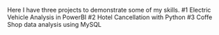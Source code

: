 Here I have three projects to demonstrate some of my skills.
#1 Electric Vehicle Analysis in PowerBI
#2 Hotel Cancellation with Python
#3 Coffe Shop data analysis using MySQL



